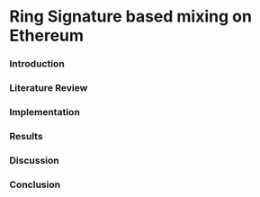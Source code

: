 # Ring Signature based mixing on Ethereum

### Introduction

### Literature Review

### Implementation

### Results

### Discussion

### Conclusion